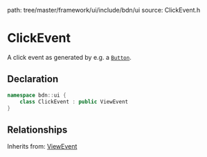 path: tree/master/framework/ui/include/bdn/ui
source: ClickEvent.h

# ClickEvent

A click event as generated by e.g. a [`Button`](button.md).

## Declaration

```C++
namespace bdn::ui {
	class ClickEvent : public ViewEvent
}
```

## Relationships

Inherits from: [ViewEvent](view_event.md)
 